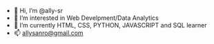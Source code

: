 - 👋 Hi, I’m @ally-sr
- 👀 I’m interested in Web Develpment/Data Analytics
- 🌱 I’m currently HTML, CSS, PYTHON, JAVASCRIPT and SQL learner
- 📫 allysanro@gmail.com

